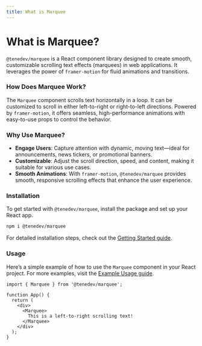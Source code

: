 ```yaml
---
title: What is Marquee
---
```


# What is Marquee?

`@tenedev/marquee` is a React component library designed to create smooth, customizable scrolling text effects (marquees) in web applications. It leverages the power of `framer-motion` for fluid animations and transitions.

### How Does Marquee Work?
The `Marquee` component scrolls text horizontally in a loop. It can be customized to scroll in either left-to-right or right-to-left directions. Powered by `framer-motion`, it offers seamless, high-performance animations with easy-to-use props to control the behavior.

### Why Use Marquee?

- **Engage Users**: Capture attention with dynamic, moving text—ideal for announcements, news tickers, or promotional banners.
- **Customizable**: Adjust the scroll direction, speed, and content, making it suitable for various use cases.
- **Smooth Animations**: With `framer-motion`, `@tenedev/marquee` provides smooth, responsive scrolling effects that enhance the user experience.

### Installation

To get started with `@tenedev/marquee`, install the package and set up your React app.

```bash
npm i @tenedev/marquee
```

For detailed installation steps, check out the [Getting Started guide](/getting-started).

### Usage

Here’s a simple example of how to use the `Marquee` component in your React project. For more examples, visit the [Example Usage guide](/example-usage).

```tsx
import { Marquee } from '@tenedev/marquee';

function App() {
  return (
    <div>
      <Marquee>
        This is a left-to-right scrolling text!
      </Marquee>
    </div>
  );
}
```
